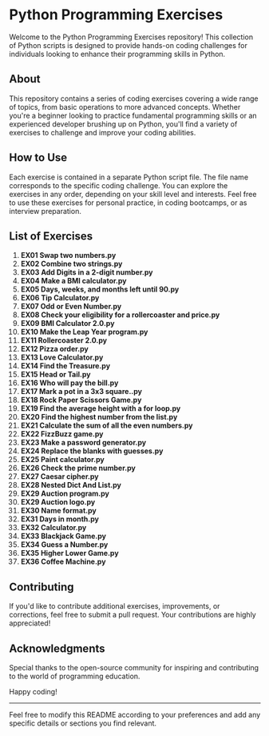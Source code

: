 # Python Programming Exercises

Welcome to the Python Programming Exercises repository! This collection of Python scripts is designed to provide hands-on coding challenges for individuals looking to enhance their programming skills in Python.

## About

This repository contains a series of coding exercises covering a wide range of topics, from basic operations to more advanced concepts. Whether you're a beginner looking to practice fundamental programming skills or an experienced developer brushing up on Python, you'll find a variety of exercises to challenge and improve your coding abilities.

## How to Use

Each exercise is contained in a separate Python script file. The file name corresponds to the specific coding challenge. You can explore the exercises in any order, depending on your skill level and interests. Feel free to use these exercises for personal practice, in coding bootcamps, or as interview preparation.

## List of Exercises

1. **EX01 Swap two numbers.py**
2. **EX02 Combine two strings.py**
3. **EX03 Add Digits in a 2-digit number.py**
4. **EX04 Make a BMI calculator.py**
5. **EX05 Days, weeks, and months left until 90.py**
6. **EX06 Tip Calculator.py**
7. **EX07 Odd or Even Number.py**
8. **EX08 Check your eligibility for a rollercoaster and price.py**
9. **EX09 BMI Calculator 2.0.py**
10. **EX10 Make the Leap Year program.py**
11. **EX11 Rollercoaster 2.0.py**
12. **EX12 Pizza order.py**
13. **EX13 Love Calculator.py**
14. **EX14 Find the Treasure.py**
15. **EX15 Head or Tail.py**
16. **EX16 Who will pay the bill.py**
17. **EX17 Mark a pot in a 3x3 square..py**
18. **EX18 Rock Paper Scissors Game.py**
19. **EX19 Find the average height with a for loop.py**
20. **EX20 Find the highest number from the list.py**
21. **EX21 Calculate the sum of all the even numbers.py**
22. **EX22 FizzBuzz game.py**
23. **EX23 Make a password generator.py**
24. **EX24 Replace the blanks with guesses.py**
25. **EX25 Paint calculator.py**
26. **EX26 Check the prime number.py**
27. **EX27 Caesar cipher.py**
28. **EX28 Nested Dict And List.py**
29. **EX29 Auction program.py**
30. **EX29 Auction logo.py**
31. **EX30 Name format.py**
32. **EX31 Days in month.py**
33. **EX32 Calculator.py**
34. **EX33 Blackjack Game.py**
35. **EX34 Guess a Number.py**
36. **EX35 Higher Lower Game.py**
37. **EX36 Coffee Machine.py**

## Contributing

If you'd like to contribute additional exercises, improvements, or corrections, feel free to submit a pull request. Your contributions are highly appreciated!

## Acknowledgments

Special thanks to the open-source community for inspiring and contributing to the world of programming education.

Happy coding!

---

Feel free to modify this README according to your preferences and add any specific details or sections you find relevant.
